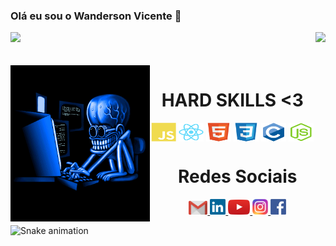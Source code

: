 ### Olá eu sou o Wanderson Vicente 👋

<div>
  
  <img  height="150em" src="https://github-readme-stats.vercel.app/api?username=wanderson-vicente&show_icons=true&theme=algolia&include_all_commits=true&count_private=true"/>
  <img align="right" height="150em" src="https://github-readme-stats.vercel.app/api/top-langs/?username=wanderson-vicente&layout=compact&langs_count=16&theme=algolia"/>
</div>
<br>

<div  align="center"> 
  <div style="display: inline_block"><br>
    <img align="left" height="250" alt="coding-time" src="git-github.gif">
    <h1 align="center">HARD SKILLS <3</h1>
    <img align="center" height="30" width="40" alt="js-icon"  src="https://raw.githubusercontent.com/devicons/devicon/master/icons/javascript/javascript-plain.svg">
    <img align="center" height="30" width="40" alt="react-icon" src="https://raw.githubusercontent.com/devicons/devicon/master/icons/react/react-original.svg">
    <img align="center" height="30" width="40" alt="html-icon" src="https://raw.githubusercontent.com/devicons/devicon/master/icons/html5/html5-original.svg">
    <img align="center" height="30" width="40" alt="css-icon" src="https://raw.githubusercontent.com/devicons/devicon/master/icons/css3/css3-original.svg">
    <img align="center" height="30" width="40" alt="c-icon" src="https://raw.githubusercontent.com/devicons/devicon/master/icons/c/c-original.svg">
    <img align="center" height="30" width="40" alt="nodejs-icon" src="https://raw.githubusercontent.com/devicons/devicon/master/icons/nodejs/nodejs-original.svg">
   </div>
    
  
  <h1 align="center">Redes Sociais</h1>
    <a href = "mailto: dev50plus@gmail.com">
      <img width="30" src="gmail.svg">
    </a>
    <a href = "https://www.linkedin.com/in/wanderson-j-vicente/">
      <img width="25" src="linkedin.svg">
    </a>
    <a href = "https://www.youtube.com/channel/UC8yLnyr84KW_33KFVi2tBdA">
      <img width="35" src="youtube.svg">
    </a>
    <a href = "https://www.instagram.com/dev50plus/">
      <img width="25" src="instagram.png">
    </a>
        <a href = "https://www.facebook.com/profile.php?id=61552503415235">
      <img width="25" src="Facebook_icon_2013.svg">
    </a>
</div>
  
![Snake animation](https://github.com/wanderson-vicente/wanderson-vicente/blob/output/github-contribution-grid-snake.svg)
